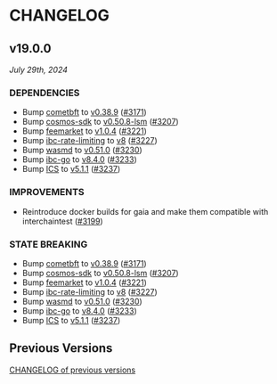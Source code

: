 # CHANGELOG

## v19.0.0

*July 29th, 2024*

### DEPENDENCIES

- Bump [cometbft](https://github.com/cometbft/cometbft) to
    [v0.38.9](https://github.com/cometbft/cometbft/releases/tag/v0.38.9)
    ([\#3171](https://github.com/cosmos/gaia/pull/3171))
- Bump [cosmos-sdk](https://github.com/cosmos/cosmos-sdk) to
    [v0.50.8-lsm](https://github.com/cosmos/cosmos-sdk/releases/tag/v0.50.8-lsm)
    ([\#3207](https://github.com/cosmos/gaia/pull/3207))
- Bump [feemarket](https://github.com/skip-mev/feemarket) to
    [v1.0.4](https://github.com/skip-mev/feemarket/releases/tag/v1.0.4)
    ([\#3221](https://github.com/cosmos/gaia/pull/3221))
- Bump [ibc-rate-limiting](https://github.com/cosmos/ibc-apps/blob/main/modules/rate-limiting) to
    [v8](https://github.com/cosmos/ibc-apps/releases/tag/modules/rate-limiting/v8.0.0)
    ([\#3227](https://github.com/cosmos/gaia/pull/3227))
- Bump [wasmd](https://github.com/CosmWasm/wasmd) to
    [v0.51.0](https://github.com/CosmWasm/wasmd/releases/tag/v0.51.0)
    ([\#3230](https://github.com/cosmos/gaia/pull/3230))
- Bump [ibc-go](https://github.com/cosmos/ibc-go) to
    [v8.4.0](https://github.com/cosmos/ibc-go/releases/tag/v8.4.0)
    ([\#3233](https://github.com/cosmos/gaia/pull/3233))
- Bump [ICS](https://github.com/cosmos/interchain-security) to
    [v5.1.1](https://github.com/cosmos/interchain-security/releases/tag/v5.1.1)
    ([\#3237](https://github.com/cosmos/gaia/pull/3237))

### IMPROVEMENTS

- Reintroduce docker builds for gaia and make them compatible with
  interchaintest ([\#3199](https://github.com/cosmos/gaia/pull/3199))

### STATE BREAKING

- Bump [cometbft](https://github.com/cometbft/cometbft) to
    [v0.38.9](https://github.com/cometbft/cometbft/releases/tag/v0.38.9)
    ([\#3171](https://github.com/cosmos/gaia/pull/3171))
- Bump [cosmos-sdk](https://github.com/cosmos/cosmos-sdk) to
    [v0.50.8-lsm](https://github.com/cosmos/cosmos-sdk/releases/tag/v0.50.8-lsm)
    ([\#3207](https://github.com/cosmos/gaia/pull/3207))
- Bump [feemarket](https://github.com/skip-mev/feemarket) to
    [v1.0.4](https://github.com/skip-mev/feemarket/releases/tag/v1.0.4)
    ([\#3221](https://github.com/cosmos/gaia/pull/3221))
- Bump [ibc-rate-limiting](https://github.com/cosmos/ibc-apps/blob/main/modules/rate-limiting) to
    [v8](https://github.com/cosmos/ibc-apps/releases/tag/modules/rate-limiting/v8.0.0)
    ([\#3227](https://github.com/cosmos/gaia/pull/3227))
- Bump [wasmd](https://github.com/CosmWasm/wasmd) to
    [v0.51.0](https://github.com/CosmWasm/wasmd/releases/tag/v0.51.0)
    ([\#3230](https://github.com/cosmos/gaia/pull/3230))
- Bump [ibc-go](https://github.com/cosmos/ibc-go) to
    [v8.4.0](https://github.com/cosmos/ibc-go/releases/tag/v8.4.0)
    ([\#3233](https://github.com/cosmos/gaia/pull/3233))
- Bump [ICS](https://github.com/cosmos/interchain-security) to
    [v5.1.1](https://github.com/cosmos/interchain-security/releases/tag/v5.1.1)
    ([\#3237](https://github.com/cosmos/gaia/pull/3237))

## Previous Versions

[CHANGELOG of previous versions](https://github.com/cosmos/gaia/blob/main/CHANGELOG.md)

